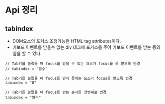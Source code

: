 # Api 정리

## tabindex
- DOM요소의 포커스 조정가능한 HTML tag attributes이다.
- 키보드 이벤트를 받을수 없는 div 테그에 포커스를 주어 키보드 이벤트를 받는 등의 일을 할 수 있다.

```
// Tab키를 눌렀을 때 focus를 받을 수 있는 요소가 focus를 못 받도록 변경
// tabindex = "음수"

// Tab키를 눌렀을 때 focus를 받지 못하는 요소가 focus를 받도록 변경
tabindex = "0"
​
// Tab키를 눌렀을 때 focus를 받는 순서를 첫번째로 변경
tabindex = "양수"
```
